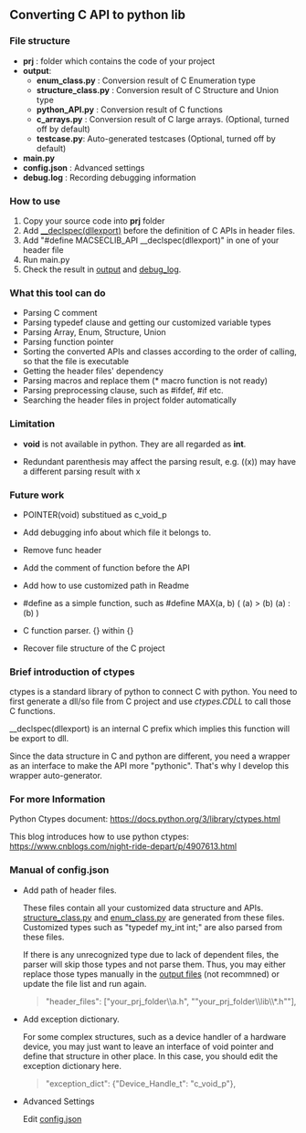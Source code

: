 ## Converting C API to python lib

### File structure
+ **prj** : folder which contains the code of your project
+ <span id="output">**output**</span>:
    + **enum_class.py** : Conversion result of C Enumeration type
    + **structure_class.py** : Conversion result of C Structure and Union type
    + **python_API.py** : Conversion result of C functions
    + **c_arrays.py** : Conversion result of C large arrays. (Optional, turned off by default)
    + **testcase.py**: Auto-generated testcases (Optional, turned off by default)
+ **main.py** 
+ **config.json** : Advanced settings
+ <span id="debug_log">**debug.log**</span> : Recording debugging information


### How to use
1. Copy your source code into **prj** folder
2. Add [__declspec(dllexport)](#add_pre) before the definition of C APIs in header files.
3. Add "#define MACSECLIB_API __declspec(dllexport)" in one of your header file
4. Run main.py
5. Check the result in [output](#output) and [debug_log](#debug_log). 

### What this tool can do
+ Parsing C comment
+ Parsing typedef clause and getting our customized variable types
+ Parsing Array, Enum, Structure, Union
+ Parsing function pointer
+ Sorting the converted APIs and classes according to the order of calling, so that the file is executable
+ Getting the header files' dependency
+ Parsing macros and replace them (* macro function is not ready)
+ Parsing preprocessing clause, such as #ifdef, #if etc.
+ Searching the header files in project folder automatically


### Limitation 
+ **void** is not available in python. They are all regarded as **int**.
   
+ Redundant parenthesis may affect the parsing result, e.g. ((x)) may have a different parsing result with x


### Future work

+ POINTER(void) substitued as c_void_p

+ Add debugging info about which file it belongs to.

+ Remove func header

+ Add the comment of function before the API

+ Add how to use customized path in Readme

+ \#define as a simple function, such as \#define MAX(a, b) ( (a) > (b) (a) : (b) )
   
+ C function parser. {} within {}

+ Recover file structure of the C project


### Brief introduction of ctypes
ctypes is a standard library of python to connect C with python. You need to first generate a dll/so file 
from C project and use *ctypes.CDLL* to call those C functions. 

__declspec(dllexport) is an internal C prefix which implies this function will be export to dll.

Since the data structure in C and python are different, you need a wrapper as an interface to make the API more "pythonic". That's why I develop this 
wrapper auto-generator.

### For more Information

Python Ctypes document:
https://docs.python.org/3/library/ctypes.html

This blog introduces how to use python ctypes:
https://www.cnblogs.com/night-ride-depart/p/4907613.html


### <span id="edit_config">Manual of config.json </span>

+ Add path of header files.
  
  These files contain all your customized data structure and APIs. [structure_class.py](#output) and
  [enum_class.py](#output) are  generated from these files. Customized types such as "typedef my_int int;" 
  are also parsed from these files. 
  
  If there is any unrecognized type due to lack of dependent files, the parser will skip those types and
  not parse them. Thus, you may either replace those types manually in the [output files](#output) (not recommned)
   or update the file list and run again.
     > "header_files": ["your_prj_folder\\\a.h", ""your_prj_folder\\\lib\\\\*.h""],
  
  
+ Add exception dictionary.
  
  For some complex structures, such as a device handler of a hardware device, you may just want to leave an interface of 
  void pointer and define that structure in other place. In this case, you should edit the exception dictionary here.
  
  >"exception_dict": {"Device_Handle_t": "c_void_p"},
  

+ Advanced Settings
  
   Edit [config.json](#edit_config) 




